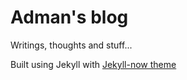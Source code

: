 # Adman's blog

Writings, thoughts and stuff...

Built using Jekyll with [Jekyll-now theme](https://github.com/barryclark/jekyll-now)
